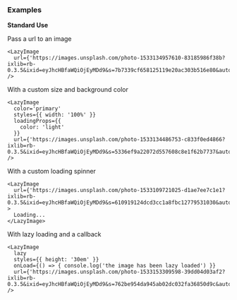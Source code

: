 ### Examples

**Standard Use**

Pass a url to an image

```
<LazyImage
  url={'https://images.unsplash.com/photo-1533134957610-83185986f38b?ixlib=rb-0.3.5&ixid=eyJhcHBfaWQiOjEyMDd9&s=7b7339cf658125119e20ac303b516e80&auto=format&fit=crop&w=2550&q=80'}
/>
```

With a custom size and background color

```
<LazyImage
  color='primary'
  styles={{ width: '100%' }}
  loadingProps={{
    color: 'light'
  }}
  url={'https://images.unsplash.com/photo-1533134486753-c833f0ed4866?ixlib=rb-0.3.5&ixid=eyJhcHBfaWQiOjEyMDd9&s=5336ef9a22072d557608c8e1f62b7737&auto=format&fit=crop&w=1650&q=80'}
/>
```

With a custom loading spinner

```
<LazyImage
  url={'https://images.unsplash.com/photo-1533109721025-d1ae7ee7c1e1?ixlib=rb-0.3.5&ixid=eyJhcHBfaWQiOjEyMDd9&s=610919124dcd3cc1a8fbc12779531030&auto=format&fit=crop&w=1650&q=80'}
>
  Loading...
</LazyImage>
```

With lazy loading and a callback

```
<LazyImage
  lazy
  styles={{ height: '30em' }}
  onLoad={() => { console.log('the image has been lazy loaded') }}
  url={'https://images.unsplash.com/photo-1533153309598-39dd04d03af2?ixlib=rb-0.3.5&ixid=eyJhcHBfaWQiOjEyMDd9&s=762be954da945ab02dc032fa36850d9c&auto=format&fit=crop&w=581&q=80'}
/>
```
